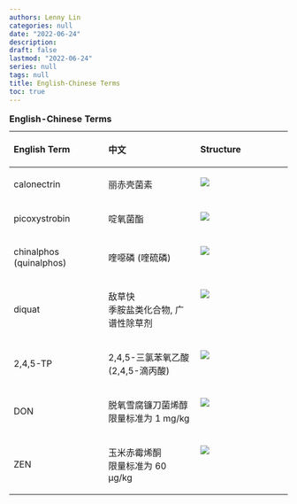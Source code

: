 ```yaml
---
authors: Lenny Lin
categories: null
date: "2022-06-24"
description: 
draft: false
lastmod: "2022-06-24"
series: null
tags: null
title: English-Chinese Terms
toc: true
---
```





<!--more-->

<table style="width:100%;">
  <caption style="text-align:left", align = "top"><b>English-Chinese Terms</b></caption>
  <colgroup>
    <col style="width: 34%" /><col style="width: 33%" /><col style="width: 33%" />
  </colgroup>
  <thead>
  <tr style="text-align:left" class="header">
    <th><p>English Term</p></th><th><p>中文</p></th><th><p>Structure</p></th>
  </tr>
  </thead>
  <tbody>
    <tr class="odd">
      <td VALIGN=Middle><p>
      calonectrin  
      </p></td>
      <td VALIGN=Middle><p>
      丽赤壳菌素
      </p></td>
      <td VALIGN=TOP><p>
      <img src = "/docs/images/calonectrin.png"/>
      </p></td>
    </tr>
    <tr class="even">
      <td VALIGN=Middle><p>
      picoxystrobin 
      </p></td>
      <td VALIGN=Middle><p>
      啶氧菌酯
      </p></td>
      <td VALIGN=TOP><p>
      <img src = "/docs/images/picoxystrobin.png"/>
      </p></td>
    </tr>
    <tr class="odd">
      <td VALIGN=Middle><p>
      chinalphos (quinalphos)
      </p></td>
      <td VALIGN=Middle><p>
      喹噁磷 (喹硫磷)
      </p></td>
      <td VALIGN=TOP><p>
      <img src = "/docs/images/chinalphos.png"/>
      </p></td>
    </tr>
    <tr class="even">
      <td VALIGN=Middle><p>
      diquat
      </p></td>
      <td VALIGN=Middle><p>
      敌草快
      <br>
      季胺盐类化合物, 广谱性除草剂
      </p></td>
      <td VALIGN=TOP><p>
      <img src = "/docs/images/diquat.png"/>
      </p></td>
    </tr>
    <tr class="odd">
      <td VALIGN=Middle><p>
      2,4,5-TP
      </p></td>
      <td VALIGN=Middle><p>
      2,4,5-三氯苯氧乙酸 (2,4,5-滴丙酸)
      </p></td>
      <td VALIGN=TOP><p>
      <img src = "/docs/images/2,4,5-TP.png"/>
      </p></td>
    </tr>
    <tr class="even">
      <td VALIGN=Middle><p>
      DON
      </p></td>
      <td VALIGN=Middle><p>
      脱氧雪腐镰刀菌烯醇
      <br>
      限量标准为 1 mg/kg
      </p></td>
      <td VALIGN=TOP><p>
      <img src = "/docs/images/"/>
      </p></td>
    </tr>
    <tr class="odd">
      <td VALIGN=Middle><p>
      ZEN
      </p></td>
      <td VALIGN=Middle><p>
      玉米赤霉烯酮
      <br>
      限量标准为 60 μg/kg
      </p></td>
      <td VALIGN=TOP><p>
      <img src = "/docs/images/"/>
      </p></td>
    </tr>
  </tbody>
</table>